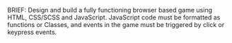 BRIEF: Design and build a fully functioning browser based game using HTML, CSS/SCSS and JavaScript. JavaScript code must be formatted as functions or Classes, and events in the game must be triggered by click or keypress events.